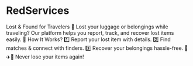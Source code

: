 # RedServices
Lost &amp; Found for Travelers 🧳  Lost your luggage or belongings while traveling? Our platform helps you report, track, and recover lost items easily.  🔹 How It Works? 1️⃣ Report your lost item with details. 2️⃣ Find matches &amp; connect with finders. 3️⃣ Recover your belongings hassle-free.  🚆✈️🚌 Never lose your items again!
